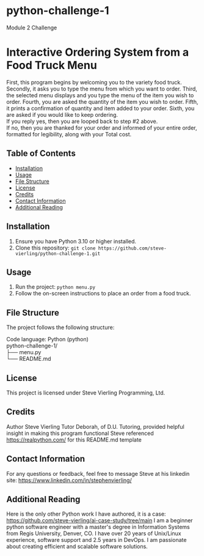 # python-challenge-1
Module 2 Challenge

# Interactive Ordering System from a Food Truck Menu

First, this program begins by welcoming you to the variety food truck.  
Secondly, it asks you to type the menu from which you want to order.
Third, the selected menu displays and you type the menu of the item you wish to order.
Fourth, you are asked the quantity of the item you wish to order.
Fifth, it prints a confirmation of quantity and item added to your order.
Sixth, you are asked if you would like to keep ordering.  
  If you reply yes, then you are looped back to step #2 above.  
  If no, then you are thanked for your order and informed of your entire order, 
    formatted for legibility, along with your Total cost.

## Table of Contents

- [Installation](#installation)
- [Usage](#usage)
- [File Structure](#file-structure)
- [License](#license)
- [Credits](#credits)
- [Contact Information](#contact-information)
- [Additional Reading](#additional-reading)

## Installation

1. Ensure you have Python 3.10 or higher installed.
2. Clone this repository: `git clone https://github.com/steve-vierling/python-challenge-1.git`

## Usage

1. Run the project: `python menu.py`
2. Follow the on-screen instructions to place an order from a food truck.

## File Structure

The project follows the following structure:

Code language: Python (python)\
python-challenge-1/\
├── menu.py\
└── README.md

## License
This project is licensed under Steve Vierling Programming, Ltd.

## Credits
Author Steve Vierling
Tutor Deborah, of D.U. Tutoring, provided helpful insight in making this program functional
Steve referenced https://realpython.com/ for this README.md template

## Contact Information
For any questions or feedback, feel free to message Steve at his linkedin site: https://www.linkedin.com/in/stephenvierling/

## Additional Reading 
Here is the only other Python work I have authored, it is a case: https://github.com/steve-vierling/ai-case-study/tree/main
I am a beginner python software engineer with a master's degree in Information Systems from Regis University, Denver, CO. I have over 20 years of Unix/Linux experience, software support and 2.5 years in DevOps.  I am passionate about creating efficient and scalable software solutions.


